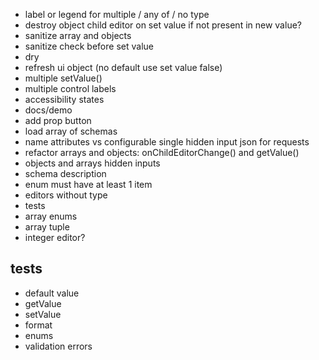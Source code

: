 - label or legend for multiple / any of / no type
- destroy object child editor on set value if not present in new value?
- sanitize array and objects
- sanitize check before set value
- dry
- refresh ui object (no default use set value false)
- multiple setValue()
- multiple control labels
- accessibility states
- docs/demo
- add prop button
- load array of schemas
- name attributes vs configurable single hidden input json for requests
- refactor arrays and objects: onChildEditorChange() and getValue()
- objects and arrays hidden inputs
- schema description
- enum must have at least 1 item
- editors without type
- tests
- array enums
- array tuple
- integer editor?

## tests

- default value
- getValue
- setValue
- format
- enums
- validation errors
